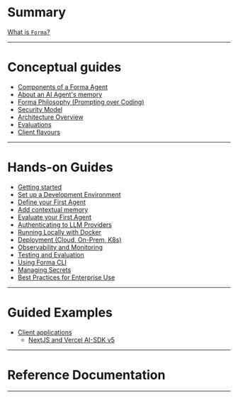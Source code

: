 # Summary

[What is `Forma`?](./documentation/intro.md)

---

# Conceptual guides

- [Components of a Forma Agent](./documentation/building-blocks.md)
- [About an AI Agent's memory](./documentation/memory.md)
- [Forma Philosophy (Prompting over Coding)]()
- [Security Model]()
- [Architecture Overview]()
- [Evaluations](./documentation/evals.md)
- [Client flavours]()

---

# Hands-on Guides

- [Getting started](./how-to/getting-started.md)
- [Set up a Development Environment]()
- [Define your First Agent]()
- [Add contextual memory](./how-to/contextual-memory.md)
- [Evaluate your First Agent](./how-to/evaluate-first-agent.md)
- [Authenticating to LLM Providers]()
- [Running Locally with Docker]()
- [Deployment (Cloud, On-Prem, K8s)]()
- [Observability and Monitoring](./how-to/observability.md)
- [Testing and Evaluation](./how-to/evaluations.md)
- [Using Forma CLI]()
- [Managing Secrets]()
- [Best Practices for Enterprise Use]()

---

# Guided Examples

- [Client applications](./examples/clients/clients-intro.md)
  - [NextJS and Vercel AI-SDK v5](./examples/clients/vercel-aisdk-5.md)

---

# Reference Documentation


---
